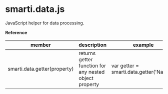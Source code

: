 # smarti.data.js

JavaScript helper for data processing.

<b>Reference</b>

member | description | example
--- | --- | ---
smarti.data.getter(property) | returns getter function for any nested object property | var getter = smarti.data.getter('Name');
